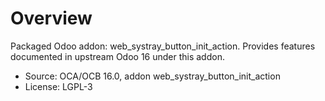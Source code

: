 # Overview

Packaged Odoo addon: web_systray_button_init_action. Provides features documented in upstream Odoo 16 under this addon.

- Source: OCA/OCB 16.0, addon web_systray_button_init_action
- License: LGPL-3
